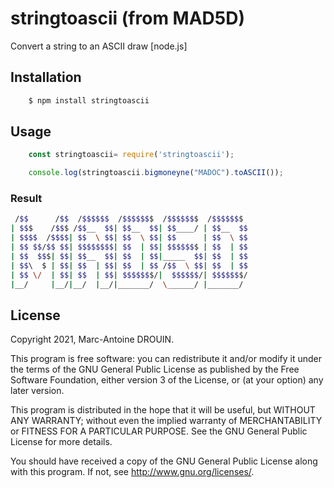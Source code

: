 
# stringtoascii (from MAD5D)


Convert a string to an ASCII draw [node.js]

## Installation

``` bash
	$ npm install stringtoascii
```

## Usage

``` javascript
	const stringtoascii= require('stringtoascii');

	console.log(stringtoascii.bigmoneyne("MADOC").toASCII());
```

### Result

``` bash
 /$$      /$$  /$$$$$$  /$$$$$$$  /$$$$$$$  /$$$$$$$
| $$$    /$$$ /$$__  $$| $$__  $$| $$____/ | $$__  $$
| $$$$  /$$$$| $$  \ $$| $$  \ $$| $$      | $$  \ $$
| $$ $$/$$ $$| $$$$$$$$| $$  | $$| $$$$$$$ | $$  | $$
| $$  $$$| $$| $$__  $$| $$  | $$|_____  $$| $$  | $$
| $$\  $ | $$| $$  | $$| $$  | $$ /$$  \ $$| $$  | $$
| $$ \/  | $$| $$  | $$| $$$$$$$/|  $$$$$$/| $$$$$$$/
|__/     |__/|__/  |__/|_______/  \______/ |_______/

```







## License
Copyright 2021, Marc-Antoine DROUIN.

This program is free software: you can redistribute it and/or modify
it under the terms of the GNU General Public License as published by
the Free Software Foundation, either version 3 of the License, or
(at your option) any later version.

This program is distributed in the hope that it will be useful,
but WITHOUT ANY WARRANTY; without even the implied warranty of
MERCHANTABILITY or FITNESS FOR A PARTICULAR PURPOSE.  See the
GNU General Public License for more details.

You should have received a copy of the GNU General Public License
along with this program.  If not, see <http://www.gnu.org/licenses/>.
